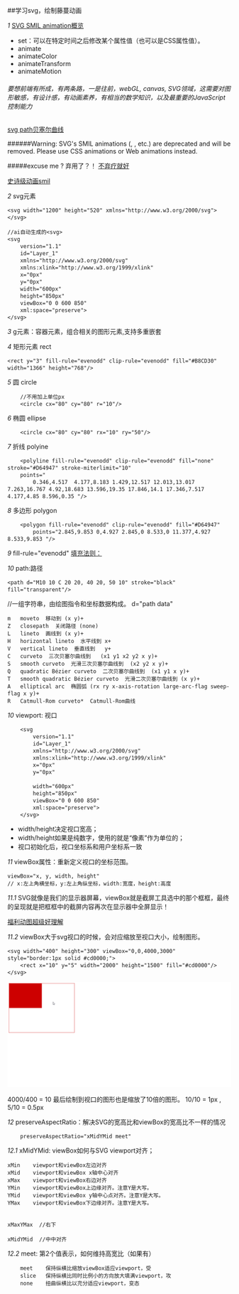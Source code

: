 ##学习svg，绘制藤蔓动画  

*1* [SVG SMIL animation概览](http://www.zhangxinxu.com/wordpress/2014/08/so-powerful-svg-smil-animation/)

* set：可以在特定时间之后修改某个属性值（也可以是CSS属性值）。
* animate
* animateColor
* animateTransform
* animateMotion


###### 要想前端有所成，有两条路，一是往前，webGL,   canvas, SVG领域，这需要对图形敏感，有设计感，有动画素养，有相当的数学知识，以及最重要的JavaScript控制能力


[svg path贝塞尔曲线](http://www.zhangxinxu.com/wordpress/2014/06/deep-understand-svg-path-bezier-curves-command/)

######Warning: SVG's SMIL animations (<animate>, <set>, etc.) are deprecated and will be removed. Please use CSS animations or Web animations instead.

#####excuse me ? 弃用了？！
[不弃疗就好](http://tgideas.qq.com/webplat/info/news_version3/804/7104/7106/m5723/201610/514918.shtml)


[史诗级动画smil](https://css-tricks.com/guide-svg-animations-smil/)

*2* svg元素

    <svg width="1200" height="520" xmlns="http://www.w3.org/2000/svg">
    </svg>

    //ai自动生成的<svg>
    <svg 
        version="1.1" 
        id="Layer_1" 
        xmlns="http://www.w3.org/2000/svg" 
        xmlns:xlink="http://www.w3.org/1999/xlink" 
        x="0px" 
        y="0px"
        width="600px" 
        height="850px" 
        viewBox="0 0 600 850" 
        xml:space="preserve">
    </svg>

*3* g元素：容器元素，组合相关的图形元素,支持多重嵌套

*4* 矩形元素 rect

    <rect y="3" fill-rule="evenodd" clip-rule="evenodd" fill="#B8CD30" width="1366" height="768"/>

*5* 圆 circle
        
        //不用加上单位px
        <circle cx="80" cy="80" r="10"/>

*6* 椭圆 ellipse
    
        <circle cx="80" cy="80" rx="10" ry="50"/>

*7* 折线 polyine

        <polyline fill-rule="evenodd" clip-rule="evenodd" fill="none" stroke="#D64947" stroke-miterlimit="10" 
        points="
            0.346,4.517  4.177,8.183 1.429,12.517 12.013,13.017 7.263,16.767 4.92,18.683 13.596,19.35 17.846,14.1 17.346,7.517 4.177,4.85 8.596,0.35 "/>


*8* 多边形 polygon

        <polygon fill-rule="evenodd" clip-rule="evenodd" fill="#D64947"     
            points="2.845,9.853 0,4.927 2.845,0 8.533,0 11.377,4.927 
    8.533,9.853 "/>

*9* fill-rule="evenodd" [填充法则：](http://blog.csdn.net/cuixiping/article/details/7848369)

*10* path:路径 

    <path d="M10 10 C 20 20, 40 20, 50 10" stroke="black" fill="transparent"/>
   
   //一组字符串，由绘图指令和坐标数据构成。  d="path data" 

    m   moveto  移动到 (x y)+
    Z   closepath  关闭路径 (none)
    L   lineto  画线到 (x y)+
    H   horizontal lineto  水平线到 x+
    V   vertical lineto  垂直线到   y+
    C   curveto  三次贝塞尔曲线到   (x1 y1 x2 y2 x y)+
    S   smooth curveto  光滑三次贝塞尔曲线到  (x2 y2 x y)+
    Q   quadratic Bézier curveto  二次贝塞尔曲线到  (x1 y1 x y)+
    T   smooth quadratic Bézier curveto  光滑二次贝塞尔曲线到 (x y)+
    A   elliptical arc  椭圆弧 (rx ry x-axis-rotation large-arc-flag sweep-flag x y)+
    R   Catmull-Rom curveto*  Catmull-Rom曲线


*10* viewport: 视口 

        <svg 
            version="1.1" 
            id="Layer_1" 
            xmlns="http://www.w3.org/2000/svg" 
            xmlns:xlink="http://www.w3.org/1999/xlink" 
            x="0px" 
            y="0px"
          
            width="600px" 
            height="850px" 
            viewBox="0 0 600 850" 
            xml:space="preserve">
        </svg>

*   width/height决定视口宽高；
*   width/height如果是纯数字，使用的就是“像素”作为单位的；
*   视口初始化后，视口坐标系和用户坐标系一致


*11* viewBox属性：重新定义视口的坐标范围。
        
    viewBox="x, y, width, height"  
    // x:左上角横坐标，y:左上角纵坐标，width:宽度，height:高度

*11.1* SVG就像是我们的显示器屏幕，viewBox就是截屏工具选中的那个框框，最终的呈现就是把框框中的截屏内容再次在显示器中全屏显示！

[福利动图超级好理解](http://www.zhangxinxu.com/wordpress/2014/08/svg-viewport-viewbox-preserveaspectratio/)

*11.2* viewBox大于svg视口的时候，会对应缩放至视口大小，绘制图形。
    
    <svg width="400" height="300" viewBox="0,0,4000,3000" style="border:1px solid #cd0000;">
        <rect x="10" y="5" width="2000" height="1500" fill="#cd0000"/>
    </svg>

![如图](viewBoxscalemin.png)

 4000/400 = 10 
 最后绘制到视口的图形也是缩放了10倍的图形。
 10/10 = 1px , 5/10 = 0.5px 
    

*12* preserveAspectRatio：解决SVG的宽高比和viewBox的宽高比不一样的情况
    
        preserveAspectRatio="xMidYMid meet"

*12.1* xMidYMid: viewBox如何与SVG viewport对齐；
        
    xMin    viewport和viewBox左边对齐
    xMid    viewport和viewBox x轴中心对齐
    xMax    viewport和viewBox右边对齐
    YMin    viewport和viewBox上边缘对齐。注意Y是大写。
    YMid    viewport和viewBox y轴中心点对齐。注意Y是大写。
    YMax    viewport和viewBox下边缘对齐。注意Y是大写。


    xMaxYMax  //右下

    xMidYMid  //中中对齐

*12.2* meet: 第2个值表示，如何维持高宽比（如果有）
    

        meet    保持纵横比缩放viewBox适应viewport，受
        slice   保持纵横比同时比例小的方向放大填满viewport，攻
        none    扭曲纵横比以充分适应viewport，变态